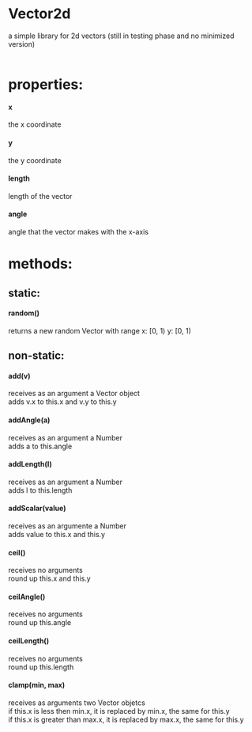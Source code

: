 # Vector2d
a simple library for 2d vectors (still in testing phase and no minimized version)
<br>
<br>
<h1>properties:</h1>
<h4>x</h4>
the x coordinate
<h4>y</h4>
the y coordinate
<h4>length</h4>
length of the vector
<h4>angle</h4>
angle that the vector makes with the x-axis
<h1>methods:</h1>
<h2>static:</h2>
<h4>random()</h4>
returns a new random Vector with range x: [0, 1) y: [0, 1)
<h2>non-static:</h2>
<h4>add(v)</h4>
receives as an argument a Vector object<br>adds v.x to this.x and v.y to this.y
<h4>addAngle(a)</h4>
receives as an argument a Number<br>adds a to this.angle
<h4>addLength(l)</h4>
receives as an argument a Number<br>adds l to this.length
<h4>addScalar(value)</h4>
receives as an argumente a Number<br>adds value to this.x and this.y
<h4>ceil()</h4>
receives no arguments<br>round up this.x and this.y
<h4>ceilAngle()</h4>
receives no arguments<br>round up this.angle
<h4>ceilLength()</h4>
receives no arguments<br>round up this.length
<h4>clamp(min, max)</h4>
receives as arguments two Vector objetcs<br>if this.x is less then min.x, it is replaced by min.x, the same for this.y<br>if this.x is greater than max.x, it is replaced by max.x, the same for this.y
